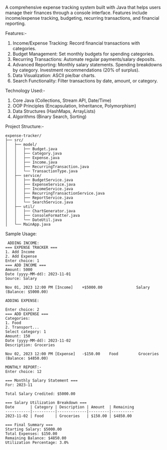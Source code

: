 A comprehensive expense tracking system built with Java that helps users manage their finances through a console interface. Features include income/expense tracking, budgeting, recurring transactions, and financial reporting.

Features:-
1. Income/Expense Tracking: Record financial transactions with categories.
2. Budget Management: Set monthly budgets for spending categories.
3. Recurring Transactions: Automate regular payments/salary deposits.
4. Advanced Reporting:
        Monthly salary statements.
        Spending breakdowns by category.
        Investment recommendations (20% of surplus).
5. Data Visualization: ASCII pie/bar charts.
6. Search Functionality: Filter transactions by date, amount, or category.

Technology Used:-
1. Core Java (Collections, Stream API, Date/Time)
2. OOP Principles (Encapsulation, Inheritance, Polymorphism)
3. Data Structures (HashMaps, ArrayLists)
4. Algorithms (Binary Search, Sorting)

Project Structure:-

    expense-tracker/
    ├── src/
    │   ├── model/
    │   │   ├── Budget.java
    │   │   ├── Category.java
    │   │   ├── Expense.java
    │   │   ├── Income.java
    │   │   ├── RecurringTransaction.java
    │   │   └── TransactionType.java
    │   ├── service/
    │   │   ├── BudgetService.java
    │   │   ├── ExpenseService.java
    │   │   ├── IncomeService.java
    │   │   ├── RecurringTransactionService.java
    │   │   ├── ReportService.java
    │   │   └── SearchService.java
    │   ├── util/
    │   │   ├── ChartGenerator.java
    │   │   ├── ConsoleFormatter.java
    │   │   └── DateUtil.java
    │   └── MainApp.java

Sample Usage:

     ADDING INCOME:
    === EXPENSE TRACKER ===
    1. Add Income
    2. Add Expense
    Enter choice: 1
    === ADD INCOME ===
    Amount: 5000
    Date (yyyy-MM-dd): 2023-11-01
    Source: Salary

    Nov 01, 2023 12:00 PM [Income]    +$5000.00               Salary        (Balance: $5000.00)

    ADDING EXPENSE:

    Enter choice: 2
    === ADD EXPENSE ===
    Categories:
    1. Food
    2. Transport...
    Select category: 1
    Amount: 150
    Date (yyyy-MM-dd): 2023-11-02
    Description: Groceries

    Nov 02, 2023 12:00 PM [Expense]   -$150.00    Food         Groceries      (Balance: $4850.00)

    MONTHLY REPORT:-
    Enter choice: 12

    === Monthly Salary Statement ===
    For: 2023-11

    Total Salary Credited: $5000.00

    === Salary Utilization Breakdown ===
    Date       | Category | Description | Amount  | Remaining
    -----------|----------|-------------|---------|----------
    2023-11-02 | Food     | Groceries   | $150.00 | $4850.00

    === Final Summary ===
    Starting Salary: $5000.00
    Total Expenses: $150.00
    Remaining Balance: $4850.00
    Utilization Percentage: 3.0%
